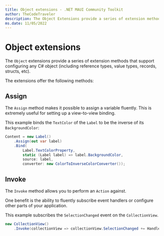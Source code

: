 ```yaml
---
title: Object extensions - .NET MAUI Community Toolkit
author: TheCodeTraveler
description: The Object Extensions provide a series of extension methods that support configuring any object.
ms.date: 11/05/2022
---
```


# Object extensions

The `Object` extensions provide a series of extension methods that support configuring any C# object (including reference types, value types, records, structs, etc).

The extensions offer the following methods:

## Assign

The `Assign` method makes it possible to assign a variable fluently. This is extremely useful for setting up a view-to-view binding.

This example binds the `TextColor` of the `Label` to be the inverse of its `BackgroundColor`:

```csharp
Content = new Label()
    .Assign(out var label)
    .Bind(
        Label.TextColorProperty,
        static (Label label) => label.BackgroundColor,
        source: label,
        converter: new ColorToInverseColorConverter());
```

## Invoke

The `Invoke` method allows you to perform an `Action` against. 

One benefit is the ability to fluently subscribe event handlers or configure other parts of your application.

This example subscribes the `SelectionChanged` event on the `CollectionView`.

```csharp
new CollectionView()
    .Invoke(collectionView => collectionView.SelectionChanged += HandleSelectionChanged);
```
